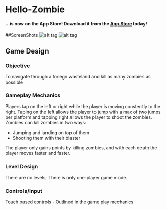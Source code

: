 # Hello-Zombie

#### ...is now on the App Store! Download it from the [App Store](https://www.google.com/url?sa=t&rct=j&q=&esrc=s&source=web&cd=1&cad=rja&uact=8&ved=0ahUKEwj1-_OOnP3NAhWTuB4KHTY9AkYQFggcMAA&url=https%3A%2F%2Fitunes.apple.com%2Fus%2Fapp%2Fhello-zombie%2Fid1026179354%3Fmt%3D8&usg=AFQjCNExEvULf8HkBw7aVKg22RHNdGtJaQ&sig2=80lrCciml_9CCo2sQm8u9A&bvm=bv.127178174,d.dmo) today!

##ScreenShots 
![alt tag](http://a2.mzstatic.com/us/r30/Purple69/v4/0d/7b/90/0d7b90c0-f069-54f2-7b6a-a86a01ef72d1/screen640x640.jpeg)
![alt tag](http://a3.mzstatic.com/us/r30/Purple1/v4/e8/90/ab/e890ab6e-129d-f2a4-296e-68e95db72410/screen640x640.jpeg)

## Game Design

### Objective
To navigate through a foriegn wasteland and kill as many zombies as possible
### Gameplay Mechanics
Players tap on the left or right while the player is moving constently to the right.  Taping on the left allows the player to jump with a max of two jumps per platform and tapping right allows the player to shoot the zombies.  Zombies can kill zombies in two ways:
<ul> 
<li> Jumping and landing on top of them </li>
<li> Shooting them with their blaster </li>
</ul>

The player only gains points by killing zombies, and with each death the player moves faster and faster. 
### Level Design
There are no levels; There is only one-player game mode.

### Controls/Input
Touch based controls - Outlined in the game play mechanics  


